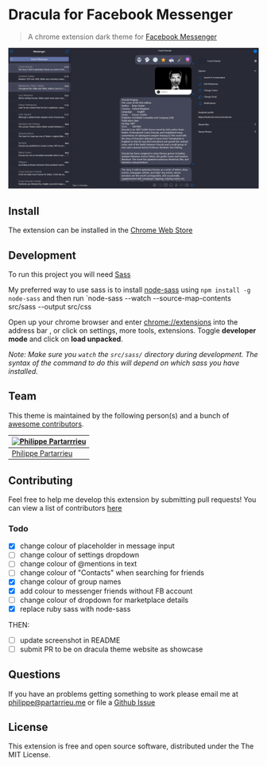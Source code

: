 # Dracula for Facebook Messenger

> A chrome extension dark theme for [Facebook Messenger](https://www.messenger.com/)

![](https://github.com/dracula/fb-messenger/blob/master/src/img/screenshot.png)

## Install

The extension can be installed in the [Chrome Web Store](https://chrome.google.com/webstore/detail/dracula-theme-for-messeng/ijphgphffpboghbejdbjjoddacphjafh)

## Development

To run this project you will need [Sass](http://sass-lang.com/)

My preferred way to use sass is to install [node-sass](https://github.com/sass/node-sass) using `npm install -g node-sass` and then run `node-sass --watch --source-map-contents src/sass --output src/css

Open up your chrome browser and enter [chrome://extensions](chrome://extensions) into the address bar , or click on settings, more tools, extensions.
Toggle **developer mode** and click on **load unpacked**.

_Note: Make sure you `watch` the `src/sass/` directory during development. The syntax of the command to do this will depend on which sass you have installed._

## Team

This theme is maintained by the following person(s) and a bunch of [awesome contributors](https://github.com/dracula/fb-messenger/graphs/contributors).

| [![Philippe Partarrrieu](https://avatars0.githubusercontent.com/u/16687219?v=3&s=70)](https://github.com/ppartarr) |
| ------------------------------------------------------------------------------------------------------------------ |
| [Philippe Partarrieu](https://github.com/ppartarr)                                                                 |

## Contributing

Feel free to help me develop this extension by submitting pull requests! You can view a list of contributors [here](https://github.com/dracula/fb-messenger/graphs/contributors)

### Todo

- [x] change colour of placeholder in message input
- [ ] change colour of settings dropdown
- [ ] change colour of @mentions in text
- [ ] change colour of "Contacts" when searching for friends
- [x] change colour of group names
- [x] add colour to messenger friends without FB account
- [ ] change colour of dropdown for marketplace details
- [x] replace ruby sass with node-sass

THEN:

- [ ] update screenshot in README
- [ ] submit PR to be on dracula theme website as showcase

## Questions

If you have an problems getting something to work please email me at <philippe@partarrieu.me> or file a [Github Issue](https://github.com/dracula/fb-messenger/issues)

## License

This extension is free and open source software, distributed under the The MIT License.

